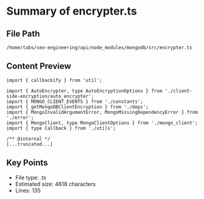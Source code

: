 # Summary of encrypter.ts
  
## File Path
`/home/tabs/seo-engineering/api/node_modules/mongodb/src/encrypter.ts`

## Content Preview
```
import { callbackify } from 'util';

import { AutoEncrypter, type AutoEncryptionOptions } from './client-side-encryption/auto_encrypter';
import { MONGO_CLIENT_EVENTS } from './constants';
import { getMongoDBClientEncryption } from './deps';
import { MongoInvalidArgumentError, MongoMissingDependencyError } from './error';
import { MongoClient, type MongoClientOptions } from './mongo_client';
import { type Callback } from './utils';

/** @internal */
[...truncated...]
```

## Key Points
- File type: .ts
- Estimated size: 4618 characters
- Lines: 135
